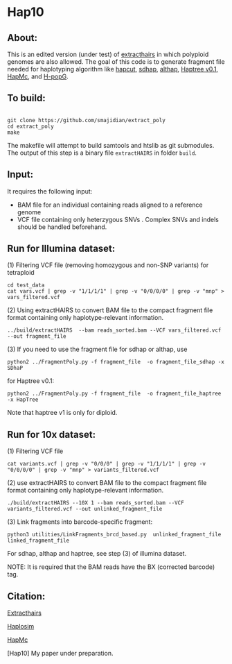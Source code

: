 Hap10 
======

## About:
This is an edited version (under test) of [extracthairs](https://github.com/vibansal/HapCUT2) in which polyploid genomes are also allowed. The goal of this code is to generate fragment file needed for haplotyping algorithm like [hapcut](https://github.com/vibansal/hapcut2), [sdhap](https://sourceforge.net/projects/sdhap/), [althap](https://github.com/realabolfazl/AltHap), [Haptree v0.1](http://cb.csail.mit.edu/cb/haptree/), [HapMc](https://github.com/smajidian/HapMC), and [ H-popG](https://github.com/MinzhuXie/H-PoPG).



## To build:

```

git clone https://github.com/smajidian/extract_poly
cd extract_poly
make 
```

The makefile will attempt to build samtools and htslib as git submodules. The output of this step is a binary file `extractHAIRS` in folder `build`.





## Input:
It requires the following input:
- BAM file for an individual containing reads aligned to a reference genome
- VCF file containing only heterzygous SNVs . Complex SNVs and indels should be handled beforehand. 




## Run for Illumina dataset:


(1) Filtering VCF file (removing homozygous and non-SNP variants) for tetraploid

```
cd test_data
cat vars.vcf | grep -v "1/1/1/1" | grep -v "0/0/0/0" | grep -v "mnp" > vars_filtered.vcf
```



(2) Using extractHAIRS to convert BAM file to the compact fragment file format containing only haplotype-relevant information. 

```
../build/extractHAIRS  --bam reads_sorted.bam --VCF vars_filtered.vcf --out fragment_file
```


(3) If you need to use the fragment file for sdhap or althap, use

```
python2 ../FragmentPoly.py -f fragment_file  -o fragment_file_sdhap -x SDhaP 
```


for Haptree v0.1:
```
python2 ../FragmentPoly.py -f fragment_file  -o fragment_file_haptree -x HapTree 
```
Note that haptree v1 is only for diploid.



## Run for 10x dataset:

(1) Filtering VCF file

```
cat variants.vcf | grep -v "0/0/0" | grep -v "1/1/1/1" | grep -v "0/0/0/0" | grep -v "mnp" > variants_filtered.vcf
```


(2) use extractHAIRS to convert BAM file to the compact fragment file format containing only haplotype-relevant information. 

```
./build/extractHAIRS --10X 1 --bam reads_sorted.bam --VCF variants_filtered.vcf --out unlinked_fragment_file
```

(3) Link fragments into barcode-specific fragment:
```
python3 utilities/LinkFragments_brcd_based.py  unlinked_fragment_file linked_fragment_file
```

For sdhap, althap and haptree, see step (3) of illumina dataset.



NOTE: It is required that the BAM reads have the BX (corrected barcode) tag.






## Citation:

[Extracthairs](https://github.com/vibansal/HapCUT2)

[Haplosim](https://github.com/EhsanMotazedi/Haplosim)

[HapMc](https://github.com/smajidian/HapMC)

[Hap10] My paper under preparation.





